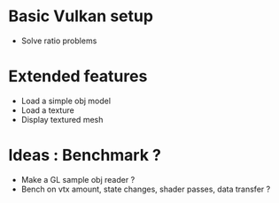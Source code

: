 # Basic Vulkan setup
- Solve ratio problems

# Extended features
- Load a simple obj model
- Load a texture
- Display textured mesh

# Ideas : Benchmark ?
- Make a GL sample obj reader ?
- Bench on vtx amount, state changes, shader passes, data transfer ?
